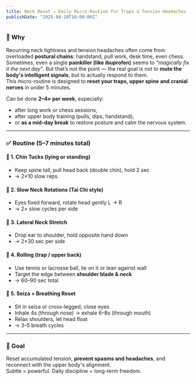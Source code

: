 ```yaml
---
title: Neck Reset – Daily Micro-Routine for Traps & Tension Headaches
publishDate: "2025-04-10T10:00:00Z"
---
```


### 🧠 Why

Recurring neck tightness and tension headaches often come from overloaded **postural chains**: handstand, pull work, desk time, even chess.  
Sometimes, even a single **painkiller (like ibuprofen)** seems to *"magically fix it the next day"*. But that’s not the point — the real goal is not to **mute the body's intelligent signals**, but to actually respond to them.  
This micro-routine is designed to **reset your traps, upper spine and cranial nerves** in under 5 minutes.

Can be done **2–4× per week**, especially:
- after long work or chess sessions,  
- after upper body training (pulls, dips, handstand),  
- or **as a mid-day break** to restore posture and calm the nervous system.

---

### ✅ Routine (5–7 minutes total)

#### 🔹 1. Chin Tucks (lying or standing)
- Keep spine tall, pull head back (double chin), hold 2 sec  
- → 2×10 slow reps

#### 🔹 2. Slow Neck Rotations (Tai Chi style)
- Eyes fixed forward, rotate head gently L → R  
- → 2× slow cycles per side

#### 🔹 3. Lateral Neck Stretch
- Drop ear to shoulder, hold opposite hand down  
- → 2×30 sec per side

#### 🔹 4. Rolling (trap / upper back)
- Use tennis or lacrosse ball, lie on it or lean against wall  
- Target the edge between **shoulder blade & neck**  
- → 60–90 sec total

#### 🔹 5. Seiza + Breathing Reset
- Sit in seiza or cross-legged, close eyes  
- Inhale 4s (through nose) → exhale 6–8s (through mouth)  
- Relax shoulders, let head float  
- → 3–5 breath cycles

---

### 🎯 Goal

Reset accumulated tension, **prevent spasms and headaches**, and reconnect with the upper body's alignment.  
Subtle = powerful. Daily discipline = long-term freedom.


